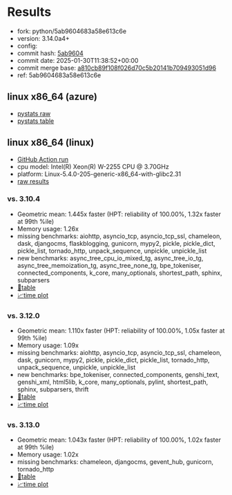 # Results

- fork: python/5ab9604683a58e613c6e
- version: 3.14.0a4+
- config: 
- commit hash: [5ab9604](https://github.com/python/cpython/commit/5ab9604)
- commit date: 2025-01-30T11:38:52+00:00
- commit merge base: [a810cb89f108f026d70c5b20141b709493051d96](https://github.com/python/cpython/commit/a810cb89f108f026d70c5b20141b709493051d96)
- ref: 5ab9604683a58e613c6e

## linux x86_64 (azure)

- [pystats raw](bm-20250130-azure-x86_64-python-5ab9604683a58e613c6e-3.14.0a4%2B-5ab9604-pystats.json)
- [pystats table](bm-20250130-azure-x86_64-python-5ab9604683a58e613c6e-3.14.0a4%2B-5ab9604-pystats.md)

## linux x86_64 (linux)

- [GitHub Action run](https://github.com/faster-cpython/benchmarking/actions/runs/13125128215)
- cpu model: Intel(R) Xeon(R) W-2255 CPU @ 3.70GHz
- platform: Linux-5.4.0-205-generic-x86_64-with-glibc2.31
- [raw results](bm-20250130-linux-x86_64-python-5ab9604683a58e613c6e-3.14.0a4%2B-5ab9604.json)

### vs. 3.10.4

- Geometric mean: 1.445x faster (HPT: reliability of 100.00%, 1.32x faster at 99th %ile)
- Memory usage: 1.26x
- missing benchmarks: aiohttp, asyncio_tcp, asyncio_tcp_ssl, chameleon, dask, djangocms, flaskblogging, gunicorn, mypy2, pickle, pickle_dict, pickle_list, tornado_http, unpack_sequence, unpickle, unpickle_list
- new benchmarks: async_tree_cpu_io_mixed_tg, async_tree_io_tg, async_tree_memoization_tg, async_tree_none_tg, bpe_tokeniser, connected_components, k_core, many_optionals, shortest_path, sphinx, subparsers
- [📄table](bm-20250130-linux-x86_64-python-5ab9604683a58e613c6e-3.14.0a4%2B-5ab9604-vs-3.10.4.md)
- [📈time plot](bm-20250130-linux-x86_64-python-5ab9604683a58e613c6e-3.14.0a4%2B-5ab9604-vs-3.10.4.svg)

### vs. 3.12.0

- Geometric mean: 1.110x faster (HPT: reliability of 100.00%, 1.05x faster at 99th %ile)
- Memory usage: 1.09x
- missing benchmarks: aiohttp, asyncio_tcp, asyncio_tcp_ssl, chameleon, dask, gunicorn, mypy2, pickle, pickle_dict, pickle_list, tornado_http, unpack_sequence, unpickle, unpickle_list
- new benchmarks: bpe_tokeniser, connected_components, genshi_text, genshi_xml, html5lib, k_core, many_optionals, pylint, shortest_path, sphinx, subparsers, thrift
- [📄table](bm-20250130-linux-x86_64-python-5ab9604683a58e613c6e-3.14.0a4%2B-5ab9604-vs-3.12.0.md)
- [📈time plot](bm-20250130-linux-x86_64-python-5ab9604683a58e613c6e-3.14.0a4%2B-5ab9604-vs-3.12.0.svg)

### vs. 3.13.0

- Geometric mean: 1.043x faster (HPT: reliability of 100.00%, 1.02x faster at 99th %ile)
- Memory usage: 1.02x
- missing benchmarks: chameleon, djangocms, gevent_hub, gunicorn, tornado_http
- [📄table](bm-20250130-linux-x86_64-python-5ab9604683a58e613c6e-3.14.0a4%2B-5ab9604-vs-3.13.0.md)
- [📈time plot](bm-20250130-linux-x86_64-python-5ab9604683a58e613c6e-3.14.0a4%2B-5ab9604-vs-3.13.0.svg)

